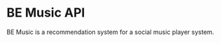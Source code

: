 BE Music API
===================

BE Music is a recommendation system for a social music player system.